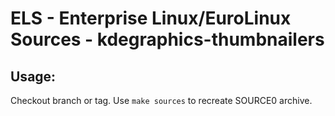 # ELS - Enterprise Linux/EuroLinux Sources - kdegraphics-thumbnailers
 
## Usage:
  Checkout branch or tag. Use `make sources` to recreate  SOURCE0 archive.
